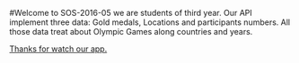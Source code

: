 #Welcome to SOS-2016-05
we are students of third year. Our API implement three data: Gold medals, Locations and participants numbers. All those data treat about Olympic Games along countries and years.

<a href="sos-2016-05.herokuapp.com">Thanks for watch our app.</a>
